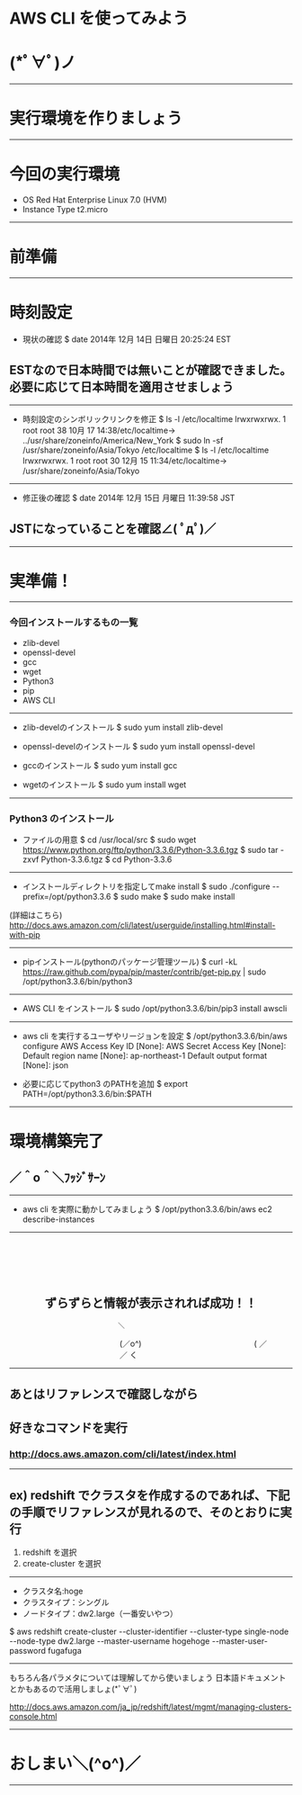 # AWS CLI を使ってみよう
# (*ﾟ∀ﾟ)ノ

---

# 実行環境を作りましょう

---

# 今回の実行環境
- OS
Red Hat Enterprise Linux 7.0 (HVM)
- Instance Type
t2.micro

---

# 前準備

---

# 時刻設定
- 現状の確認
$ date
2014年 12月 14日 日曜日 20:25:24 EST

## ESTなので日本時間では無いことが確認できました。必要に応じて日本時間を適用させましょう

---

- 時刻設定のシンボリックリンクを修正
$ ls -l /etc/localtime
lrwxrwxrwx. 1 root root 38 10月 17 14:38/etc/localtime-> ../usr/share/zoneinfo/America/New_York
$ sudo ln -sf /usr/share/zoneinfo/Asia/Tokyo /etc/localtime
$ ls -l /etc/localtime
lrwxrwxrwx. 1 root root 30 12月 15 11:34/etc/localtime-> /usr/share/zoneinfo/Asia/Tokyo


---

- 修正後の確認
$ date
2014年 12月 15日 月曜日 11:39:58 JST

## JSTになっていることを確認∠( ﾟдﾟ)／

---


# 実準備！

---

###  今回インストールするもの一覧

- zlib-devel
- openssl-devel
- gcc
- wget
- Python3
- pip
- AWS CLI

---

- zlib-develのインストール
$ sudo yum install zlib-devel

- openssl-develのインストール
$ sudo yum install openssl-devel


- gccのインストール
$ sudo yum install gcc

- wgetのインストール
$ sudo yum install wget

---

### Python3 のインストール

- ファイルの用意
$ cd /usr/local/src
$ sudo wget https://www.python.org/ftp/python/3.3.6/Python-3.3.6.tgz
$ sudo tar -zxvf Python-3.3.6.tgz
$ cd Python-3.3.6

---

- インストールディレクトリを指定してmake install
$ sudo ./configure --prefix=/opt/python3.3.6
$ sudo make
$ sudo make install


(詳細はこちら)
http://docs.aws.amazon.com/cli/latest/userguide/installing.html#install-with-pip

---

- pipインストール(pythonのパッケージ管理ツール)
$ curl -kL https://raw.github.com/pypa/pip/master/contrib/get-pip.py | sudo /opt/python3.3.6/bin/python3

---

- AWS CLI をインストール
$ sudo /opt/python3.3.6/bin/pip3 install awscli

---

- aws cli を実行するユーザやリージョンを設定
$ /opt/python3.3.6/bin/aws configure
AWS Access Key ID [None]: 
AWS Secret Access Key [None]: 
Default region name [None]: ap-northeast-1
Default output format [None]: json

- 必要に応じてpython3 のPATHを追加
$ export PATH=/opt/python3.3.6/bin:$PATH

---

# 環境構築完了
## ／＾o＾＼ﾌｯｼﾞｻｰﾝ

---

- aws cli を実際に動かしてみましょう
$ /opt/python3.3.6/bin/aws ec2 describe-instances

---
# 　　
##   　　　ずらずらと情報が表示されれば成功！！
                               ＼　　　　　　　　　　　　　　　　(／o^)　　　　　　　　　　　　　　( ／　　　　　　　　　　　　　　／ く 　

---

## あとはリファレンスで確認しながら
## 好きなコマンドを実行
### http://docs.aws.amazon.com/cli/latest/index.html

---

## ex) redshift でクラスタを作成するのであれば、下記の手順でリファレンスが見れるので、そのとおりに実行

1. redshift を選択
2. create-cluster を選択

---

- クラスタ名:hoge
- クラスタイプ：シングル
- ノードタイプ：dw2.large（一番安いやつ）

$ aws redshift create-cluster --cluster-identifier <value> --cluster-type single-node --node-type dw2.large --master-username hogehoge --master-user-password fugafuga

---


もちろん各パラメタについては理解してから使いましょう
日本語ドキュメントとかもあるので活用しましょ(*ﾟ∀ﾟ)

http://docs.aws.amazon.com/ja_jp/redshift/latest/mgmt/managing-clusters-console.html

---

# おしまい＼(^o^)／

---

